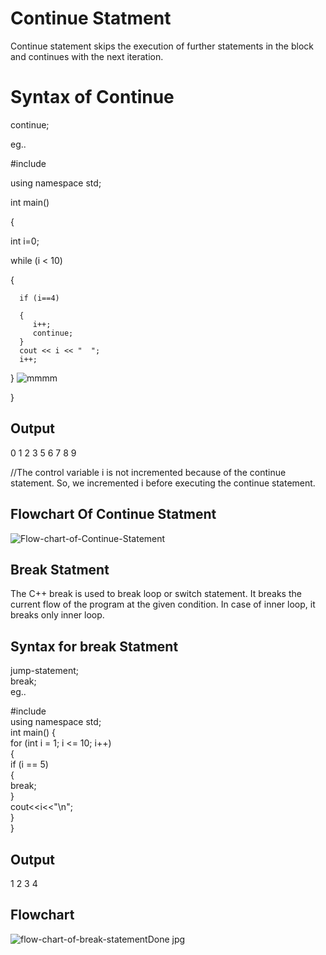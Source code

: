 # Continue Statment 

Continue statement skips the execution of further statements in the block and continues with the next iteration.

# Syntax of Continue 


continue;

eg..

#include <iostream>

using namespace std;
 
int main()

{

   int i=0;

   while (i < 10) 
   
   {
     
      if (i==4) 
      
      {
         i++;
         continue;
      }
      cout << i << "  ";
      i++;
   }
                   ![mmmm](https://user-images.githubusercontent.com/69664057/139234593-b0680471-9453-44c1-b8bb-1b3fc9fe3d19.jpg)

}

 ## Output 

 0  1  2  3  5  6  7  8  9

 //The control variable i is not incremented because of the continue statement. So, we incremented i before executing the continue statement.

 ## Flowchart Of Continue Statment

 ![Flow-chart-of-Continue-Statement](https://user-images.githubusercontent.com/69664057/134815874-a182da65-1a37-4a52-a2dc-84029b5eec30.png)


## Break Statment 

The C++ break is used to break loop or switch statement. It breaks the current flow of the program at the given condition. In case of inner loop, it breaks only inner loop.

## Syntax for break Statment

jump-statement;      
break;  
eg..

#include <iostream>  
using namespace std;  
int main() {  
      for (int i = 1; i <= 10; i++)    
          {    
              if (i == 5)    
              {    
                  break;    
              }    
        cout<<i<<"\n";    
          }    
}  
## Output
1
2
3
4

## Flowchart

![flow-chart-of-break-statementDone jpg](https://user-images.githubusercontent.com/69664057/134816322-6bfa9628-5d17-4f1e-bb3a-5078218c52f5.jpg)






